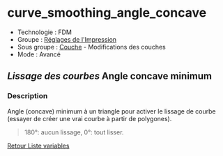 # curve_smoothing_angle_concave

* Technologie : FDM
* Groupe : [Réglages de l'Impression](../print_settings/print_settings.md)
* Sous groupe : [Couche](../print_settings/print_settings.md#couche) - Modifications des couches
* Mode : Avancé

## *Lissage des courbes* Angle concave minimum

### Description

Angle (concave) minimum à un triangle pour activer le lissage de courbe (essayer de créer une vrai courbe à partir de polygones). 

> 180°: aucun lissage, 
> 0°: tout lisser.

[Retour Liste variables](variable_list.md)